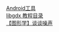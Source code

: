 <a href="http://www.androiddevtools.cn/index.html">Android工具</a>
<br/>
<a href="https://blog.csdn.net/zqiang_55/article/details/50878524">libgdx 教程目录</a>
<br />
<a href="https://blog.csdn.net/candycat1992/article/details/50346469">【图形学】谈谈噪声</a>

